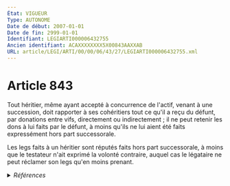 ```yaml
---
État: VIGUEUR
Type: AUTONOME
Date de début: 2007-01-01
Date de fin: 2999-01-01
Identifiant: LEGIARTI000006432755
Ancien identifiant: ACAXXXXXXXX5X00843AAXXAB
URL: article/LEGI/ARTI/00/00/06/43/27/LEGIARTI000006432755.xml
---
```


<h1>Article 843</h1>

Tout héritier, même ayant accepté à concurrence de l'actif, venant à une
succession, doit rapporter à ses cohéritiers tout ce qu'il a reçu du défunt, par
donations entre vifs, directement ou indirectement ; il ne peut retenir les dons
à lui faits par le défunt, à moins qu'ils ne lui aient été faits expressément
hors part successorale.<br />

Les legs faits à un héritier sont réputés faits hors part successorale, à moins
que le testateur n'ait exprimé la volonté contraire, auquel cas le légataire ne
peut réclamer son legs qu'en moins prenant.


<details>
  <summary><em>Références</em></summary>

  <h2>Articles faisant référence à l'article</h2>
  
  <ul>
    <li>
      <a href="https://legal.tricoteuses.fr//redirection/LEGIARTI000006284837?vers=git&vers=legifrance">LOI n° 2006-728 du 23 juin 2006 portant réforme des successions et des libéralités - article 3 ENTIEREMENT_MODIF</a> MODIFICATION cible
    </li>
    <li>
      <a href="https://legal.tricoteuses.fr//redirection/LEGIARTI000006284839?vers=git&vers=legifrance">LOI n° 2006-728 du 23 juin 2006 portant réforme des successions et des libéralités - article 5 ENTIEREMENT_MODIF</a> MODIFICATION cible
    </li>
  </ul>
  
  <h2>Références faites par l'article</h2>
  
  <ul>
    <li>
      CODIFICATION source Loi 1803-04-19
    </li>
    <li>
      2006-06-23 MODIFICATION source <a href="https://legal.tricoteuses.fr//redirection/LEGIARTI000006284837?vers=git&vers=legifrance">LOI n° 2006-728 du 23 juin 2006 portant réforme des successions et des libéralités - article 3 ENTIEREMENT_MODIF</a>
    </li>
    <li>
      2006-06-23 MODIFICATION source <a href="https://legal.tricoteuses.fr//redirection/LEGIARTI000006284839?vers=git&vers=legifrance">LOI n° 2006-728 du 23 juin 2006 portant réforme des successions et des libéralités - article 5 ENTIEREMENT_MODIF</a>
    </li>
  </ul>
</details>
